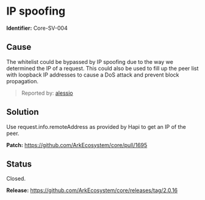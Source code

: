 # IP spoofing
**Identifier:** Core-SV-004

## Cause
The whitelist could be bypassed by IP spoofing due to the way we determined the IP of a request. This could also be used to fill up the peer list with loopback IP addresses to cause a DoS attack and prevent block propagation.

>Reported by: [alessio](https://github.com/alessiodf)

## Solution
Use request.info.remoteAddress as provided by Hapi to get an IP of the peer.

**Patch:** https://github.com/ArkEcosystem/core/pull/1695

## Status
Closed.

**Release:** https://github.com/ArkEcosystem/core/releases/tag/2.0.16


